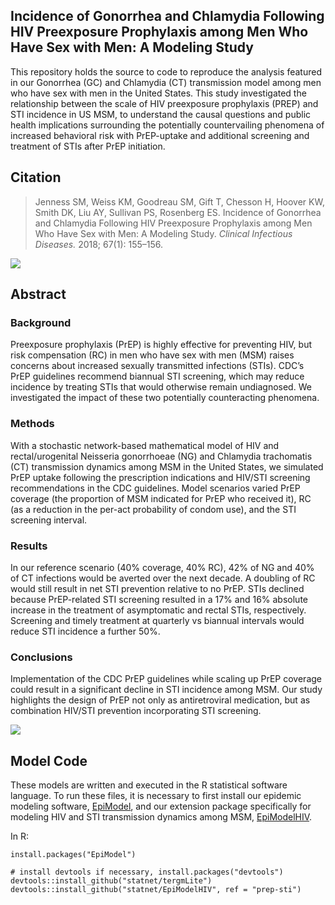 ## Incidence of Gonorrhea and Chlamydia Following HIV Preexposure Prophylaxis among Men Who Have Sex with Men: A Modeling Study

This repository holds the source to code to reproduce the analysis featured in our Gonorrhea (GC) and Chlamydia (CT) transmission model among men who have sex with men in the United States. This study investigated the relationship between the scale of HIV preexposure prophylaxis (PREP) and STI incidence in US MSM, to understand the causal questions and public health implications surrounding the potentially countervailing phenomena of increased behavioral risk with PrEP-uptake and additional screening and treatment of STIs after PrEP initiation.

## Citation

> Jenness SM, Weiss KM, Goodreau SM, Gift T, Chesson H, Hoover KW, Smith DK, Liu AY, Sullivan PS, Rosenberg ES. Incidence of Gonorrhea and Chlamydia Following HIV Preexposure Prophylaxis among Men Who Have Sex with Men: A Modeling Study. _Clinical Infectious Diseases._ 2018; 67(1): 155–156.

<img src="https://github.com/statnet/stiPrEP/raw/master/analysis/Fig1.jpg">

## Abstract

### Background
Preexposure prophylaxis (PrEP) is highly effective for preventing HIV, but risk compensation (RC) in men who have sex with men (MSM) raises concerns about increased sexually transmitted infections (STIs). CDC’s PrEP guidelines recommend biannual STI screening, which may reduce incidence by treating STIs that would otherwise remain undiagnosed. We investigated the impact of these two potentially counteracting phenomena.

### Methods
With a stochastic network-based mathematical model of HIV and rectal/urogenital Neisseria gonorrhoeae (NG) and Chlamydia trachomatis (CT) transmission dynamics among MSM in the United States, we simulated PrEP uptake following the prescription indications and HIV/STI screening recommendations in the CDC guidelines. Model scenarios varied PrEP coverage (the proportion of MSM indicated for PrEP who received it), RC (as a reduction in the per-act probability of condom use), and the STI screening interval.

### Results
In our reference scenario (40% coverage, 40% RC), 42% of NG and 40% of CT infections would be averted over the next decade. A doubling of RC would still result in net STI prevention relative to no PrEP. STIs declined because PrEP-related STI screening resulted in a 17% and 16% absolute increase in the treatment of asymptomatic and rectal STIs, respectively. Screening and timely treatment at quarterly vs biannual intervals would reduce STI incidence a further 50%.

### Conclusions
Implementation of the CDC PrEP guidelines while scaling up PrEP coverage could result in a significant decline in STI incidence among MSM. Our study highlights the design of PrEP not only as antiretroviral medication, but as combination HIV/STI prevention incorporating STI screening.

<img src="https://github.com/statnet/stiPrEP/raw/master/analysis/Fig2.jpg">

## Model Code

These models are written and executed in the R statistical software language. To run these files, it is necessary to first install our epidemic modeling software, [EpiModel](http://epimodel.org/), and our extension package specifically for modeling HIV and STI transmission dynamics among MSM, [EpiModelHIV](http://github.com/statnet/EpiModelHIV).

In R:
```
install.packages("EpiModel")

# install devtools if necessary, install.packages("devtools")
devtools::install_github("statnet/tergmLite")
devtools::install_github("statnet/EpiModelHIV", ref = "prep-sti")
```




